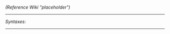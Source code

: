 *(Reference Wiki "placeholder")*


---
*Syntaxes:*

<!-- [] call `BIN_fnc_updateSpectrumAnalyzerInput` -->

---

